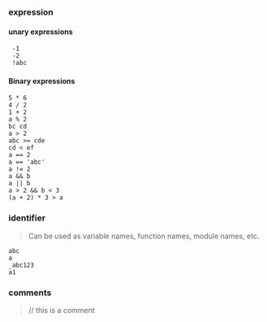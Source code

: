### expression

#### unary expressions
```
 -1 
 -2
 !abc

```


#### Binary expressions
```
5 * 6
4 / 2
1 + 2
a % 2
bc cd
a > 2
abc >= cde
cd < ef
a == 2
a == 'abc'
a != 2
a && b
a || b
a > 2 && b < 3
(a + 2) * 3 > a

```

### identifier

> Can be used as variable names, function names, module names, etc.

```
abc
a
_abc123
a1
```


### comments
> // this is a comment